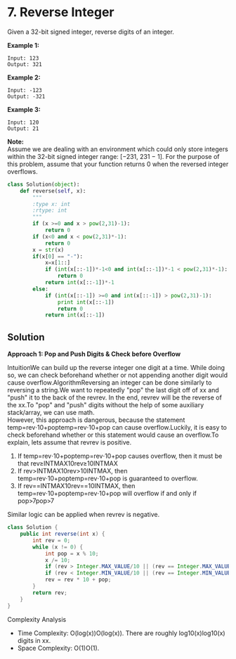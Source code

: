 # 7. Reverse Integer

Given a 32-bit signed integer, reverse digits of an integer.

**Example 1:**

```text
Input: 123
Output: 321
```

**Example 2:**

```text
Input: -123
Output: -321
```

**Example 3:**

```text
Input: 120
Output: 21
```

**Note:**  
Assume we are dealing with an environment which could only store integers within the 32-bit signed integer range: \[−231, 231 − 1\]. For the purpose of this problem, assume that your function returns 0 when the reversed integer overflows.

```python
class Solution(object):
    def reverse(self, x):
        """
        :type x: int
        :rtype: int
        """
        if (x >=0 and x > pow(2,31)-1):
            return 0
        if (x<0 and x < pow(2,31)*-1):
            return 0
        x = str(x)
        if(x[0] == "-"):
            x=x[1::]
            if (int(x[::-1])*-1<0 and int(x[::-1])*-1 < pow(2,31)*-1):
                return 0
            return int(x[::-1])*-1
        else:
            if (int(x[::-1]) >=0 and int(x[::-1]) > pow(2,31)-1):
                print int(x[::-1])
                return 0
            return int(x[::-1])
```

## Solution

**Approach 1: Pop and Push Digits & Check before Overflow**

IntuitionWe can build up the reverse integer one digit at a time. While doing so, we can check beforehand whether or not appending another digit would cause overflow.AlgorithmReversing an integer can be done similarly to reversing a string.We want to repeatedly "pop" the last digit off of xx and "push" it to the back of the revrev. In the end, revrev will be the reverse of the xx.To "pop" and "push" digits without the help of some auxiliary stack/array, we can use math.  
However, this approach is dangerous, because the statement temp=rev⋅10+poptemp=rev⋅10+pop can cause overflow.Luckily, it is easy to check beforehand whether or this statement would cause an overflow.To explain, lets assume that revrev is positive.

1. If temp=rev⋅10+poptemp=rev⋅10+pop causes overflow, then it must be that rev≥INTMAX10rev≥10INTMAX
2. If rev&gt;INTMAX10rev&gt;10INTMAX, then temp=rev⋅10+poptemp=rev⋅10+pop is guaranteed to overflow.
3. If rev==INTMAX10rev==10INTMAX, then temp=rev⋅10+poptemp=rev⋅10+pop will overflow if and only if pop&gt;7pop&gt;7

Similar logic can be applied when revrev is negative.

```java
class Solution {
    public int reverse(int x) {
        int rev = 0;
        while (x != 0) {
            int pop = x % 10;
            x /= 10;
            if (rev > Integer.MAX_VALUE/10 || (rev == Integer.MAX_VALUE / 10 && pop > 7)) return 0;
            if (rev < Integer.MIN_VALUE/10 || (rev == Integer.MIN_VALUE / 10 && pop < -8)) return 0;
            rev = rev * 10 + pop;
        }
        return rev;
    }
}
```

Complexity Analysis

* Time Complexity: O\(log⁡\(x\)\)O\(log\(x\)\). There are roughly log⁡10\(x\)log10\(x\) digits in xx.
* Space Complexity: O\(1\)O\(1\).

